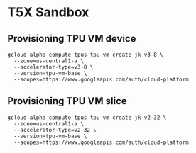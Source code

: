 # T5X Sandbox


## Provisioning TPU VM device

```
gcloud alpha compute tpus tpu-vm create jk-v3-8 \
  --zone=us-central1-a \
  --accelerator-type=v3-8 \
  --version=tpu-vm-base \
  --scopes=https://www.googleapis.com/auth/cloud-platform
```

## Provisioning TPU VM slice

```
gcloud alpha compute tpus tpu-vm create jk-v2-32 \
  --zone=us-central1-a \
  --accelerator-type=v2-32 \
  --version=tpu-vm-base \
  --scopes=https://www.googleapis.com/auth/cloud-platform
```

